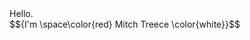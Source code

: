 <div id="header">
Hello.<br>
$${I'm \space\color{red} Mitch Treece \color{white}}$$
<div>

<!-- <div id="header" align="center">
    <img src="assets/avatar.png" width=128/>
    <br>
    <br>
    <div id="badges">
        <a href="https://twitter.com/mitchtreece">
            <img src="https://img.shields.io/badge/Twitter-blue?style=for-the-badge&logo=twitter&logoColor=white" alt="Twitter"/>
        </a>
        <a href="https://linkedin.com/in/mitchtreece">
            <img src="https://img.shields.io/badge/LinkedIn-blue?style=for-the-badge&logo=linkedin&logoColor=white" alt="LinkedIn"/>
        </a>
    </div>
    <br>
    <div id="technology">
        <img src="https://cdn.jsdelivr.net/gh/devicons/devicon/icons/swift/swift-original.svg" title="Swift" alt="Swift" width="40" height="40"/>&nbsp;
        <img src="https://cdn.jsdelivr.net/gh/devicons/devicon/icons/objectivec/objectivec-plain.svg" title="Objective-C" alt="Objective-C" width="40" height="40"/>&nbsp;
        <img src="https://cdn.jsdelivr.net/gh/devicons/devicon/icons/kotlin/kotlin-original.svg" title="Kotlin" alt="Kotlin" width="40" height="40"/>&nbsp;
        <img src="https://cdn.jsdelivr.net/gh/devicons/devicon/icons/c/c-plain.svg" title="C" alt="C" width="40" height="40"/>&nbsp;
        <img src="https://cdn.jsdelivr.net/gh/devicons/devicon/icons/cplusplus/cplusplus-plain.svg" title="C++" alt="C++" width="40" height="40"/>&nbsp;
        <img src="https://cdn.jsdelivr.net/gh/devicons/devicon/icons/ruby/ruby-plain.svg" title="Ruby" alt="Ruby" width="40" height="40"/>&nbsp;
        <img src="https://cdn.jsdelivr.net/gh/devicons/devicon/icons/python/python-original.svg" title="Python" alt="Python" width="40" height="40"/>&nbsp;
        <img src="https://cdn.jsdelivr.net/gh/devicons/devicon/icons/docker/docker-plain.svg" title="Docker" alt="Docker" width="40" height="40"/>&nbsp;
        <img src="https://cdn.jsdelivr.net/gh/devicons/devicon/icons/nodejs/nodejs-plain.svg" title="Node" alt="Node" width="40" height="40"/>&nbsp;
    </div>
</div>

<br>

---

<br>

<div id="hero" align="center">
Hello 👋🏼<br>
I'm <b>Mitch Treece</b> 😎
</div>

<br>

<div id="resume" align="center">
    <a href="assets/resume.pdf">
        <img src="assets/resume.png" width=512/>
    </a>
</div> -->
